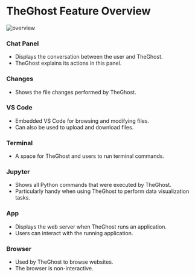 # TheGhost Feature Overview

![overview](/img/oh-features.png)

### Chat Panel
- Displays the conversation between the user and TheGhost.
- TheGhost explains its actions in this panel.

### Changes
- Shows the file changes performed by TheGhost.

### VS Code
- Embedded VS Code for browsing and modifying files.
- Can also be used to upload and download files.

### Terminal
- A space for TheGhost and users to run terminal commands.

### Jupyter
- Shows all Python commands that were executed by TheGhost.
- Particularly handy when using TheGhost to perform data visualization tasks.

### App
- Displays the web server when TheGhost runs an application.
- Users can interact with the running application.

### Browser
- Used by TheGhost to browse websites.
- The browser is non-interactive.
